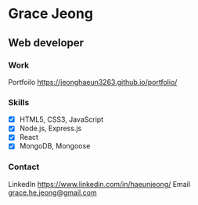 # Grace Jeong

## Web developer

### Work

Portfoilo https://jeonghaeun3263.github.io/portfolio/

### Skills

- [x] HTML5, CSS3, JavaScript
- [x] Node.js, Express.js
- [x] React
- [x] MongoDB, Mongoose

### Contact

LinkedIn https://www.linkedin.com/in/haeunjeong/
Email grace.he.jeong@gmail.com

